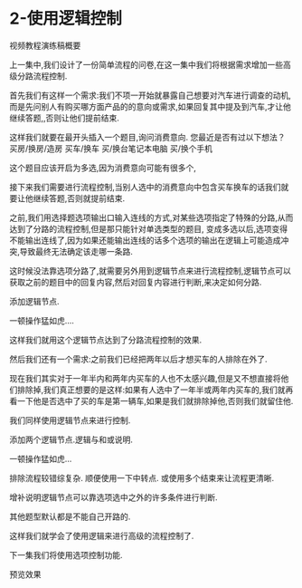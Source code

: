 # 2-使用逻辑控制

视频教程演练稿概要

上一集中,我们设计了一份简单流程的问卷,在这一集中我们将根据需求增加一些高级分路流程控制.

首先我们有这样一个需求:我们不项一开始就暴露自己想要对汽车进行调查的动机,而是先问别人有购买哪方面产品的的意向或需求,如果回复其中提及到汽车,才让他继续答题,,否则让他们提前结束.

这样我们就要在最开头插入一个题目,询问消费意向.
您最近是否有过以下想法？ 
买房/换房/造房
买车/换车
买/换台笔记本电脑
买/换个手机

这个题目应该开启为多选,因为消费意向可能有很多个,

接下来我们需要进行流程控制,当别人选中的消费意向中包含买车换车的话我们就要让他继续答题,否则就提前结束.

之前,我们用选择题选项输出口输入连线的方式,对某些选项指定了特殊的分路,从而达到了分路的流程控制,但是那只能针对单选类型的题目,
变成多选以后,选项变得不能输出连线了,因为如果还能输出连线的话多个选项的输出在逻辑上可能造成冲突,导致最终无法确定该走哪一条路.

这时候没法靠选项分路了,就需要另外用到逻辑节点来进行流程控制,逻辑节点可以获取之前的题目中的回复内容,然后对回复内容进行判断,来决定如何分路.

添加逻辑节点.

一顿操作猛如虎....


这样我们就用这个逻辑节点达到了分路流程控制的效果.

然后我们还有一个需求:之前我们已经把两年以后才想买车的人排除在外了.

现在我们其实对于一年半内和两年内买车的人也不太感兴趣,但是又不想直接将他们排除掉,我们真正想要的是这样:如果有人选中了一年半或两年内买车的,我们就再看一下他是否选中了买的车是第一辆车,如果是我们就排除掉他,否则我们就留住他.

我们同样使用逻辑节点来进行控制.

添加两个逻辑节点.逻辑与和或说明.

一顿操作猛如虎...


排除流程较错综复杂.
顺便使用一下中转点.
或使用多个结束来让流程更清晰.

增补说明逻辑节点可以靠选项选中之外的许多条件进行判断.

其他题型默认都是不能自己开路的.

这样我们就学会了使用逻辑来进行高级的流程控制了.

下一集我们将使用选项控制功能.


预览效果



